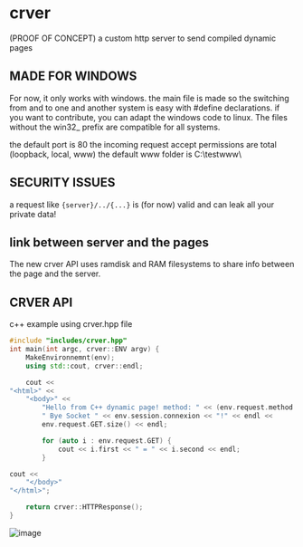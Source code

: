 # crver
(PROOF OF CONCEPT) a custom http server to send compiled dynamic pages

## MADE FOR WINDOWS

For now, it only works with windows.
the main file is made so the switching from and to one and another system is easy with #define declarations.
if you want to contribute, you can adapt the windows code to linux. The files without the win32_ prefix are compatible for all systems.

the default port is 80
the incoming request accept permissions are total (loopback, local, www)
the default www folder is C:\testwww\

## SECURITY ISSUES

a request like
``` {server}/../{...} ```
is (for now) valid and can leak all your private data!

## link between server and the pages

The new crver API uses ramdisk and RAM filesystems to share info between the page and the server.

## CRVER API

c++ example using crver.hpp file
```c++
#include "includes/crver.hpp"
int main(int argc, crver::ENV argv) {
    MakeEnvironnemnt(env);
    using std::cout, crver::endl;

    cout << 
"<html>" <<
    "<body>" <<
        "Hello from C++ dynamic page! method: " << (env.request.method == crver::GET ? "GET" : "POST") << 
        " Bye Socket " << env.session.connexion << "!" << endl << 
        env.request.GET.size() << endl;

        for (auto i : env.request.GET) {
            cout << i.first << " = " << i.second << endl;
        }

cout <<
    "</body>"
"</html>";

    return crver::HTTPResponse();
}
```
![image](https://github.com/user-attachments/assets/1d8a0dbf-7f66-4c87-bf95-2c0991cf3e72)
